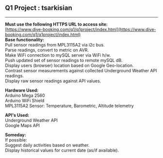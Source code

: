 ## Q1 Project : tsarkisian
***
**Must use the following HTTPS URL to access site:**   
[https://www.dive-booking.com/q1/q1project/index.html](https://www.dive-booking.com/q1/q1project/index.html)      
**Base functionality:**  
Pull sensor readings from MPL3115A2 via i2c bus.  
Parse readings, convert to metric on AVR.  
Make WiFi connection to mySQL server via WiFi h/w.    
Push updated set of sensor readings to remote mySQL dB.  
Display users (browser) location based on Google Geo-location.  
Contrast sensor measurements against collected Underground Weather API readings.  
Display raw sensor readings against API values.  

**Hardware Used:**    
Arduino Mega 2560  
Arduino WiFi Shield  
MPL3115A2 Sensor: Temperature, Barometric, Altitude telemetry  

**API's Used:**   
Underground Weather API  
Google Maps API  

**Someday:**  
If possible:  
Suggest daily activities based on weather.  
Display historical values for current date (as/if available).  


